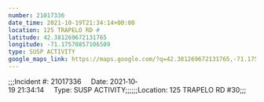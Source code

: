 ```yaml
---
number: 21017336
date_time: 2021-10-19T21:34:14+00:00
location: 125 TRAPELO RD #
latitude: 42.381269672131765
longitude: -71.17570857106509
type: SUSP ACTIVITY
google_maps_link: https://maps.google.com/?q=42.381269672131765,-71.17570857106509
---
```


;;;Incident #: 21017336     Date: 2021‐10‐19 21:34:14     Type: SUSP ACTIVITY;;;;;;Location: 125 TRAPELO RD #30;;;
